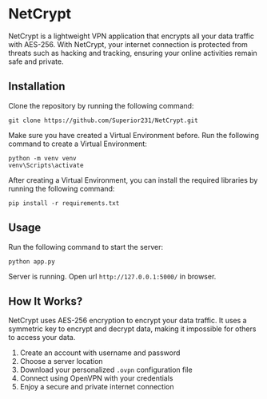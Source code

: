 # NetCrypt

NetCrypt is a lightweight VPN application that encrypts all your data traffic with AES-256. With NetCrypt, your internet connection is protected from threats such as hacking and tracking, ensuring your online activities remain safe and private.

## Installation

Clone the repository by running the following command:

```shell
git clone https://github.com/Superior231/NetCrypt.git
```

Make sure you have created a Virtual Environment before. Run the following command to create a Virtual Environment:

```shell
python -m venv venv
venv\Scripts\activate
```

After creating a Virtual Environment, you can install the required libraries by running the following command:

```shell
pip install -r requirements.txt
```

## Usage

Run the following command to start the server:

```shell
python app.py
```

Server is running. Open url `http://127.0.0.1:5000/` in browser.

## How It Works?

NetCrypt uses AES-256 encryption to encrypt your data traffic. It uses a symmetric key to encrypt and decrypt data, making it impossible for others to access your data.

1. Create an account with username and password
2. Choose a server location
3. Download your personalized `.ovpn` configuration file
4. Connect using OpenVPN with your credentials
5. Enjoy a secure and private internet connection
